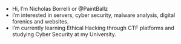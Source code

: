 - Hi, I’m Nicholas Borrelli or @PaintBallz
- I’m interested in servers, cyber security, malware analysis, digital forenics and websites.
- I’m currently learning Ethical Hacking through CTF platforms and studying Cyber Security at my University.

<!---
PaintBallz/PaintBallz is a ✨ special ✨ repository because its `README.md` (this file) appears on your GitHub profile.
You can click the Preview link to take a look at your changes.
--->
